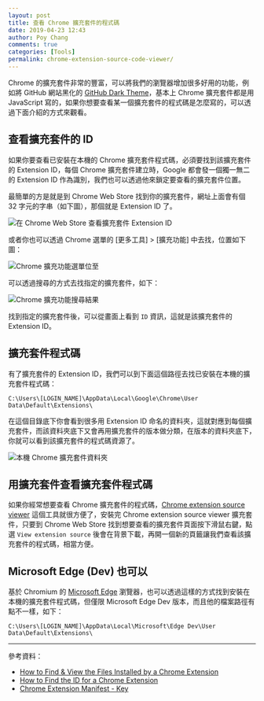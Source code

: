 ```yaml
---
layout: post
title: 查看 Chrome 擴充套件的程式碼
date: 2019-04-23 12:43
author: Poy Chang
comments: true
categories: [Tools]
permalink: chrome-extension-source-code-viewer/
---
```


Chrome 的擴充套件非常的豐富，可以將我們的瀏覽器增加很多好用的功能，例如將 GitHub 網站黑化的 [GitHub Dark Theme](https://chrome.google.com/webstore/detail/github-dark-theme/odkdlljoangmamjilkamahebpkgpeacp)，基本上 Chrome 擴充套件都是用 JavaScript 寫的，如果你想要查看某一個擴充套件的程式碼是怎麼寫的，可以透過下面介紹的方式來觀看。

## 查看擴充套件的 ID

如果你要查看已安裝在本機的 Chrome 擴充套件程式碼，必須要找到該擴充套件的 Extension ID，每個 Chrome 擴充套件建立時，Google 都會發一個獨一無二的 Extension ID 作為識別，我們也可以透過他來鎖定要查看的擴充套件位置。

最簡單的方是就是到 Chrome Web Store 找到你的擴充套件，網址上面會有個 32 字元的字串（如下圖），那個就是 Extension ID 了。

![在 Chrome Web Store 查看擴充套件 Extension ID](https://i.imgur.com/YTk14dF.png)

或者你也可以透過 Chrome 選單的 [更多工具] > [擴充功能] 中去找，位置如下圖：

![Chrome 擴充功能選單位至](https://i.imgur.com/1SNoDiW.png)

可以透過搜尋的方式去找指定的擴充套件，如下：

![Chrome 擴充功能搜尋結果](https://i.imgur.com/UACN7gV.png)

找到指定的擴充套件後，可以從畫面上看到 `ID` 資訊，這就是該擴充套件的 Extension ID。

## 擴充套件程式碼

有了擴充套件的 Extension ID，我們可以到下面這個路徑去找已安裝在本機的擴充套件程式碼：

`C:\Users\[LOGIN_NAME]\AppData\Local\Google\Chrome\User Data\Default\Extensions\`

在這個目錄底下你會看到很多用 Extension ID 命名的資料夾，這就對應到每個擴充套件，而該資料夾底下又會再用擴充套件的版本做分類，在版本的資料夾底下，你就可以看到該擴充套件的程式碼資源了。

![本機 Chrome 擴充套件資料夾](https://i.imgur.com/sluj1JH.png)

## 用擴充套件查看擴充套件程式碼

如果你經常想要查看 Chrome 擴充套件的程式碼，[Chrome extension source viewer](https://chrome.google.com/webstore/detail/chrome-extension-source-v/jifpbeccnghkjeaalbbjmodiffmgedin) 這個工具就很方便了，安裝完 Chrome extension source viewer 擴充套件，只要到 Chrome Web Store 找到想要查看的擴充套件頁面按下滑鼠右鍵，點選 `View extension source` 後會在背景下載，再開一個新的頁籤讓我們查看該擴充套件的程式碼，相當方便。

## Microsoft Edge (Dev) 也可以

基於 Chromium 的 [Microsoft Edge](https://www.microsoftedgeinsider.com/en-us/) 瀏覽器，也可以透過這樣的方式找到安裝在本機的擴充套件程式碼，但僅限 Microsoft Edge Dev 版本，而且他的檔案路徑有點不一樣，如下：

`C:\Users\[LOGIN_NAME]\AppData\Local\Microsoft\Edge Dev\User Data\Default\Extensions\`

----------

參考資料：

- [How to Find & View the Files Installed by a Chrome Extension](https://www.bleepingcomputer.com/tutorials/how-to-view-files-installed-by-a-chrome-extension/)
- [How to Find the ID for a Chrome Extension](https://www.bleepingcomputer.com/tutorials/how-to-find-id-for-chrome-extension/)
- [Chrome Extension Manifest - Key](https://developer.chrome.com/apps/manifest/key)
